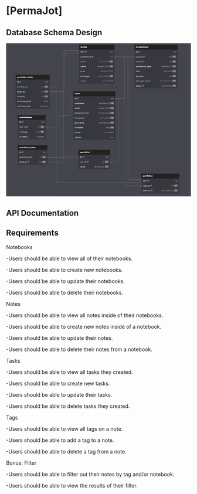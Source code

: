 # [PermaJot]

## Database Schema Design

![db-schema]

[db-schema]: ./images/PermaJot_Schema.png

## API Documentation

## Requirements

Notebooks

-Users should be able to view all of their notebooks.

-Users should be able to create new notebooks.

-Users should be able to update their notebooks.

-Users should be able to delete their notebooks.

Notes

-Users should be able to view all notes inside of their notebooks.

-Users should be able to create new notes inside of a notebook.

-Users should be able to update their notes.

-Users should be able to delete their notes from a notebook.

Tasks

-Users should be able to view all tasks they created.

-Users should be able to create new tasks.

-Users should be able to update their tasks.

-Users should be able to delete tasks they created.


Tags

-Users should be able to view all tags on a note.

-Users should be able to add a tag to a note.

-Users should be able to delete a tag from a note.


Bonus: Filter

-Users should be able to filter out their notes by tag and/or notebook.

-Users should be able to view the results of their filter.

